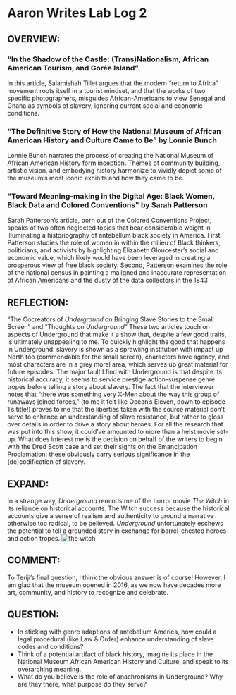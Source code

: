 # Aaron Writes Lab Log 2

## OVERVIEW:
### “In the Shadow of the Castle: (Trans)Nationalism, African American Tourism, and Gorée Island”
In this article, Salamishah Tillet argues that the modern “return to Africa” movement roots itself in a tourist mindset, and that the works of two specific photographers, misguides African-Americans to view Senegal and Ghana as symbols of slavery, ignoring current social and economic conditions.

### “The Definitive Story of How the National Museum of African American History and Culture Came to Be” by Lonnie Bunch
Lonnie Bunch narrates the process of creating the National Museum of African American History form inception. Themes of community building, artistic vision, and embodying history harmonize to vividly depict some of the museum’s most iconic exhibits and how they came to be.

### "Toward Meaning-making in the Digital Age: Black Women, Black Data and Colored Conventions" by Sarah Patterson
Sarah Patterson’s article, born out of the Colored Conventions Project, speaks of two often neglected topics that bear considerable weight in illuminating a historiography of antebellum black society in America. First, Patterson studies the role of women in within the milieu of Black thinkers, politicians, and activists by highlighting Elizabeth Gloucester’s social and economic value, which likely would have been leveraged in creating a prosperous view of free black society.  Second, Patterson examines the role of the national census in painting a maligned and inaccurate representation of African Americans and the dusty of the data collectors in the 1843 

## REFLECTION:
“The Cocreators of *Underground* on Bringing Slave Stories to the Small Screen” and “Thoughts on *Underground*”
These two articles touch on aspects of Underground that make it a show that, despite a few good traits, is ultimately unappealing to me. To quickly highlight the good that happens in Underground: slavery is shown as a sprawling institution with impact up North too (commendable for the small screen), characters have agency, and most characters are in a grey moral area, which serves up great material for future episodes. The major fault I find with Underground is that despite its historical accuracy, it seems to service prestige action-suspense genre tropes before telling a story about slavery. The fact that the interviewer notes that  “there was something very X-Men about the way this group of runaways joined forces,” (to me it felt like Ocean’s Eleven, down to episode 1’s title!) proves to me that the liberties taken with the source material don’t serve to enhance an understanding of slave resistance, but rather to gloss over details in order to drive a story about heroes. For all the research that was put into this show, it could’ve amounted to more than a heist movie set-up. What does interest me is the decision on behalf of the writers to begin with the Dred Scott case and set their sights on the Emancipation Proclamation; these obviously carry serious significance in the (de)codification of slavery.

## EXPAND:
In a strange way, *Underground* reminds me of the horror movie *The Witch* in its reliance on historical accounts. The Witch success because the historical accounts give a sense of realism and authenticity to ground a narrative otherwise too radical, to be believed. *Underground* unfortunately eschews the potential to tell a grounded story in exchange for barrel-chested heroes and action tropes.
![the witch](https://68.media.tumblr.com/d9f558456d0b0789ca8a779e7872117c/tumblr_oj0gaqhBmg1uzg6sbo4_1280.jpg)
## COMMENT:
To Teriji’s final question, I think the obvious answer is of course! However, I am glad that the museum opened in 2016, as we now have decades more art, community, and history to recognize and celebrate.

## QUESTION:
* In sticking with genre adaptions of antebellum America, how could a legal procedural (like Law & Order) enhance understanding of slave codes and conditions?
* Think of a potential artifact of black history, imagine its place in the National Museum African American History and Culture, and speak to its overarching meaning.
* What do you believe is the role of anachronisms in Underground? Why are they there, what purpose do they serve?
